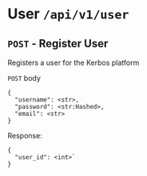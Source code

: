 # User `/api/v1/user`


## `POST` - Register User
Registers a user for the Kerbos platform

`POST` body
```
{
  "username": <str>,
  "password": <str:Hashed>,
  "email": <str>
}

```
Response:
```
{
  "user_id": <int>`
}
```
